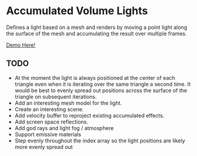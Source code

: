 # Accumulated Volume Lights

Defines a light based on a mesh and renders by moving a point light along the surface of the mesh and accumulating the result over multiple frames.

[Demo Here!](https://gkjohnson.github.io/threejs-sandbox/volume-lights/)

## TODO
- At the moment the light is always positioned at the center of each triangle even when it is iterating over the same triangle a second time. It would be best to evenly spread out positions across the surface of the triangle on subsequent iterations.
- Add an interesting mesh model for the light.
- Create an interesting scene.
- Add velocity buffer to reproject existing accumulated effects.
- Add screen space reflections.
- Add god rays and light fog / atmosphere
- Support emissive materials
- Step evenly throughout the index array so the light positions are likely more evenly spread out
